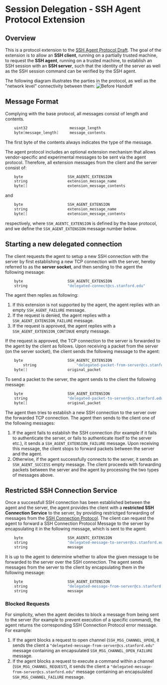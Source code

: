 # Session Delegation - SSH Agent Protocol Extension


## Overview
This is a protocol extension to the [SSH Agent Protocol
Draft](https://tools.ietf.org/id/draft-miller-ssh-agent-00.html).
The goal of the extension is to allow an **SSH client**, running on a partially
trusted machine, to request the **SSH agent**, running on a trusted machine,
to establish an SSH session with an **SSH server**, such that the identity of
the server as well as the SSH session command can be verified by the SSH agent.

The following diagram illustrates the parties in the protocol, as well as the
"network level" connectivity between them:
![Before Handoff](Connectivity.png)

## Message Format

Complying with the base protocol, all messages consist of length and contents.
```c
	uint32                   message_length
	byte[message_length]     message_contents
```
The first byte of the contents always indicates the type of the message.

The agent protocol includes an optional extension mechanism that allows
vendor-specific and experimental messages to be sent via the agent protocol.
Therefore, all extension messages from the client and the server consist of:
```c
	byte                    SSH_AGENTC_EXTENSION
	string                  extension_message_name
	byte[]                  extension_message_contents
```
and
```c
	byte                    SSH_AGENT_EXTENSION
	string                  extension_message_name
	byte[]                  extension_message_contents
```
respectively, where ```SSH_AGENTC_EXTENSION``` is defined by the base protocol,
and we define the ```SSH_AGENT_EXTENSION``` message number below.

## Starting a new delegated connection
The client requests the agent to setup a new SSH connection with the server by
first establishing a new TCP connection with the server, hereby referred to as
the **server socket**, and then sending to the agent the following  message:
```c
	byte                    SSH_AGENTC_EXTENSION
	string                  "delegated-connect@cs.stanford.edu"
```

The agent then replies as following:
1. If this extension is not supported by the agent, the agent replies with an
   empty ```SSH_AGENT_FAILURE``` message.
1. If the request is denied, the agent replies with a
   ```SSH_AGENT_EXTENSION_FAILURE``` message.
1. If the request is approved, the agent replies with a
   ```SSH_AGENT_EXTENSION_CONTINUE``` empty message.

If the request is approved, the TCP connection to the server is forwarded to
the agent by the client as follows. Upon receiving a packet from the server
(on the server socket), the client sends the following message to the agent:
```c
	byte                    SSH_AGENTC_EXTENSION
    	string                  "delegated-packet-from-server@cs.stanford.edu"
	byte[]                  original_packet
```
To send a packet to the server, the agent sends to the client the following
message:
```c
	byte                    SSH_AGENT_EXTENSION
	string                  "delegated-packet-to-server@cs.stanford.edu"
	byte[]                  original_packet
```

The agent then tries to establish a new SSH connection to the server over
the forwarded TCP connection. The agent then sends to the client one of the
following messages:
1. If the agent fails to establish the SSH connection (for example if it
   fails to authenticate the server, or fails to authenticate itself to the
   server etc.), it sends a ```SSH_AGENT_EXTENSION_FAILURE``` message.
   Upon receiving this message, the client stops to forward packets between
   the server and the agent.
1. Otherwise, if the agent successfully connects to the server, it sends
   an ```SSH_AGENT_SUCCESS``` empty message. The client proceeds with
   forwarding packets between the server and the agent by processing the two
   types of messages above.

## Restricted SSH Connection Service
Once a successfull SSH connection has been established between the agent
and the server, the agent provides the client with a **restricted SSH
Connection Service** to the server, by providing restrictged forwarding of
messages from the [SSH Connection
Protocol](https://tools.ietf.org/html/rfc4254). The client can request the
agent to forward a SSH Connection Protocol Message to the server by
encapsulating it in the following message, which is sent to the agent:
```c
	byte                    SSH_AGENTC_EXTENSION
	string                  "delegated-message-to-server@cs.stanford.edu"
	string                  message
```
It is up to the agent to determine whether to allow the given message to be
forwarded to the server over the SSH connection. The agent sends messages
from the server to the client by encapsulating them in the following message:
```c
	byte                    SSH_AGENT_EXTENSION
	string                  "delegated-message-from-server@cs.stanford.edu"
	string                  message
```

### Blocked Requests
For simplicity, when the agent decides to block a message from being sent
to the server (for example to prevent execution of a specific command),
the agent returns the corresponding SSH Connection Protocol error message. For
example:
1. If the agent blocks a request to open channel (```SSH_MSG_CHANNEL_OPEN```),
it sends the client a ```"delegated-message-from-server@cs.stanford.edu"```
message containing an encapsulated ```SSH_MSG_CHANNEL_OPEN_FAILURE``` message.
1. If the agent blocks a request to execute a command within a channel
(```SSH_MSG_CHANNEL_REQUEST```), it sends the client a
```"delegated-message-from-server@cs.stanford.edu"``` message
containing an encapsulated ```SSH_MSG_CHANNEL_FAILURE``` message.
